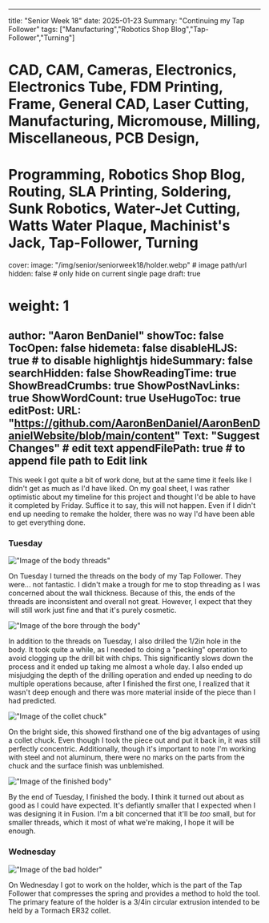 
---
title: "Senior Week 18"
date: 2025-01-23
Summary: "Continuing my Tap Follower"
tags: ["Manufacturing","Robotics Shop Blog","Tap-Follower","Turning"]
# CAD, CAM, Cameras, Electronics, Electronics Tube, FDM Printing, Frame, General CAD, Laser Cutting, Manufacturing, Micromouse, Milling, Miscellaneous, PCB Design,
# Programming, Robotics Shop Blog, Routing, SLA Printing, Soldering, Sunk Robotics, Water-Jet Cutting, Watts Water Plaque, Machinist's Jack, Tap-Follower, Turning
cover:
    image: "/img/senior/seniorweek18/holder.webp" # image path/url
    hidden: false # only hide on current single page
draft: true

# weight: 1
author: "Aaron BenDaniel"
showToc: false
TocOpen: false
hidemeta: false
disableHLJS: true # to disable highlightjs
hideSummary: false
searchHidden: false
ShowReadingTime: true
ShowBreadCrumbs: true
ShowPostNavLinks: true
ShowWordCount: true
UseHugoToc: true
editPost:
    URL: "https://github.com/AaronBenDaniel/AaronBenDanielWebsite/blob/main/content"
    Text: "Suggest Changes" # edit text
    appendFilePath: true # to append file path to Edit link
---

This week I got quite a bit of work done, but at the same time it feels like I didn't get as much as I'd have liked. On my goal sheet, I was rather optimistic about my timeline for this project and thought I'd be able to have it completed by Friday. Suffice it to say, this will not happen. Even if I didn't end up needing to remake the holder, there was no way I'd have been able to get everything done.

### Tuesday

!["Image of the body threads"](/img/senior/seniorweek18/threads.webp)

On Tuesday I turned the threads on the body of my Tap Follower. They were... not fantastic. I didn't make a trough for me to stop threading as I was concerned about the wall thickness. Because of this, the ends of the threads are inconsistent and overall not great. However, I expect that they will still work just fine and that it's purely cosmetic.

!["Image of the bore through the body"](/img/senior/seniorweek18/bore.webp)

In addition to the threads on Tuesday, I also drilled the 1/2in hole in the body. It took quite a while, as I needed to doing a "pecking" operation to avoid clogging up the drill bit with chips. This significantly slows down the process and it ended up taking me almost a whole day. I also ended up misjudging the depth of the drilling operation and ended up needing to do multiple operations because, after I finished the first one, I realized that it wasn't deep enough and there was more material inside of the piece than I had predicted.

!["Image of the collet chuck"](/img/senior/seniorweek18/collet_chuck.webp)

On the bright side, this showed firsthand one of the big advantages of using a collet chuck. Even though I took the piece out and put it back in, it was still perfectly concentric. Additionally, though it's important to note I'm working with steel and not aluminum, there were no marks on the parts from the chuck and the surface finish was unblemished.

!["Image of the finished body"](/img/senior/seniorweek18/body.webp)

By the end of Tuesday, I finished the body. I think it turned out about as good as I could have expected. It's defiantly smaller that I expected when I was designing it in Fusion. I'm a bit concerned that it'll be *too* small, but for smaller threads, which it most of what we're making, I hope it will be enough.

### Wednesday

!["Image of the bad holder"](/img/senior/seniorweek18/failure.webp)

On Wednesday I got to work on the holder, which is the part of the Tap Follower that compresses the spring and provides a method to hold the tool. The primary feature of the holder is a 3/4in circular extrusion intended to be held by a Tormach ER32 collet.